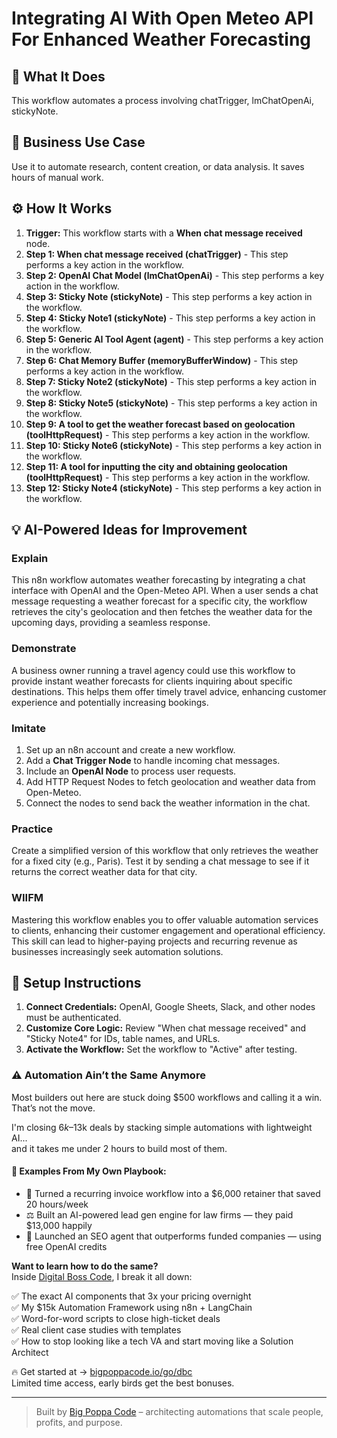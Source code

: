 # Integrating AI With Open Meteo API For Enhanced Weather Forecasting

## 🚀 What It Does
This workflow automates a process involving chatTrigger, lmChatOpenAi, stickyNote.

## 💼 Business Use Case
Use it to automate research, content creation, or data analysis. It saves hours of manual work.

## ⚙️ How It Works
1.  **Trigger:** This workflow starts with a **When chat message received** node.
2. **Step 1: When chat message received (chatTrigger)** - This step performs a key action in the workflow.
3. **Step 2: OpenAI Chat Model (lmChatOpenAi)** - This step performs a key action in the workflow.
4. **Step 3: Sticky Note (stickyNote)** - This step performs a key action in the workflow.
5. **Step 4: Sticky Note1 (stickyNote)** - This step performs a key action in the workflow.
6. **Step 5: Generic AI Tool Agent (agent)** - This step performs a key action in the workflow.
7. **Step 6: Chat Memory Buffer (memoryBufferWindow)** - This step performs a key action in the workflow.
8. **Step 7: Sticky Note2 (stickyNote)** - This step performs a key action in the workflow.
9. **Step 8: Sticky Note5 (stickyNote)** - This step performs a key action in the workflow.
10. **Step 9: A tool to get the weather forecast based on geolocation (toolHttpRequest)** - This step performs a key action in the workflow.
11. **Step 10: Sticky Note6 (stickyNote)** - This step performs a key action in the workflow.
12. **Step 11: A tool for inputting the city and obtaining geolocation (toolHttpRequest)** - This step performs a key action in the workflow.
13. **Step 12: Sticky Note4 (stickyNote)** - This step performs a key action in the workflow.

## 💡 AI-Powered Ideas for Improvement
### Explain
This n8n workflow automates weather forecasting by integrating a chat interface with OpenAI and the Open-Meteo API. When a user sends a chat message requesting a weather forecast for a specific city, the workflow retrieves the city's geolocation and then fetches the weather data for the upcoming days, providing a seamless response.

### Demonstrate
A business owner running a travel agency could use this workflow to provide instant weather forecasts for clients inquiring about specific destinations. This helps them offer timely travel advice, enhancing customer experience and potentially increasing bookings.

### Imitate
1. Set up an n8n account and create a new workflow.
2. Add a **Chat Trigger Node** to handle incoming chat messages.
3. Include an **OpenAI Node** to process user requests.
4. Add HTTP Request Nodes to fetch geolocation and weather data from Open-Meteo.
5. Connect the nodes to send back the weather information in the chat.

### Practice
Create a simplified version of this workflow that only retrieves the weather for a fixed city (e.g., Paris). Test it by sending a chat message to see if it returns the correct weather data for that city.

### WIIFM
Mastering this workflow enables you to offer valuable automation services to clients, enhancing their customer engagement and operational efficiency. This skill can lead to higher-paying projects and recurring revenue as businesses increasingly seek automation solutions.

## 🔧 Setup Instructions
1. **Connect Credentials:** OpenAI, Google Sheets, Slack, and other nodes must be authenticated.
2. **Customize Core Logic:** Review "When chat message received" and "Sticky Note4" for IDs, table names, and URLs.
3. **Activate the Workflow:** Set the workflow to "Active" after testing.

### ⚠️ Automation Ain’t the Same Anymore

Most builders out here are stuck doing $500 workflows and calling it a win.  
That’s not the move.  

I'm closing $6k–$13k deals by stacking simple automations with lightweight AI...  
and it takes me under 2 hours to build most of them.

#### 🧠 Examples From My Own Playbook:
- 🔁 Turned a recurring invoice workflow into a $6,000 retainer that saved 20 hours/week  
- ⚖️ Built an AI-powered lead gen engine for law firms — they paid $13,000 happily  
- 🚀 Launched an SEO agent that outperforms funded companies — using free OpenAI credits  

**Want to learn how to do the same?**  
Inside [Digital Boss Code](https://bigpoppacode.io/go/dbc), I break it all down:

✅ The exact AI components that 3x your pricing overnight  
✅ My $15k Automation Framework using n8n + LangChain  
✅ Word-for-word scripts to close high-ticket deals  
✅ Real client case studies with templates  
✅ How to stop looking like a tech VA and start moving like a Solution Architect  

🔥 Get started at → [bigpoppacode.io/go/dbc](https://bigpoppacode.io/go/dbc)  
Limited time access, early birds get the best bonuses.

---
> Built by [Big Poppa Code](https://bigpoppacode.io) – architecting automations that scale people, profits, and purpose.
